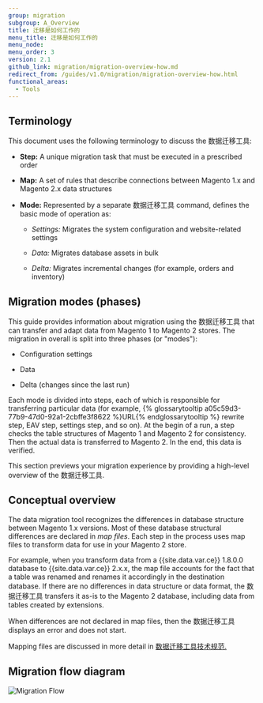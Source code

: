 ```yaml
---
group: migration
subgroup: A_Overview
title: 迁移是如何工作的
menu_title: 迁移是如何工作的
menu_node:
menu_order: 3
version: 2.1
github_link: migration/migration-overview-how.md
redirect_from: /guides/v1.0/migration/migration-overview-how.html
functional_areas:
  - Tools
---
```


## Terminology

This document uses the following terminology to discuss the 数据迁移工具:

* **Step:** A unique migration task that must be executed in a prescribed order

* **Map:** A set of rules that describe connections between Magento 1.x and Magento 2.x data structures

* **Mode:** Represented by a separate 数据迁移工具 command, defines the basic mode of operation as:

  * *Settings:* Migrates the system configuration and website-related settings

  * *Data:* Migrates database assets in bulk

  * *Delta:* Migrates incremental changes (for example, orders and inventory)

## Migration modes (phases)

This guide provides information about migration using the 数据迁移工具 that can transfer and adapt data from Magento 1 to Magento 2 stores. The migration in overall is split into three phases (or "modes"):

*	Configuration settings

*	Data

*	Delta (changes since the last run)

Each mode is divided into steps, each of which is responsible for transferring particular data (for example, {% glossarytooltip a05c59d3-77b9-47d0-92a1-2cbffe3f8622 %}URL{% endglossarytooltip %} rewrite step, EAV step, settings step, and so on). At the begin of a run, a step checks the table structures of Magento 1 and Magento 2 for consistency. Then the actual data is transferred to Magento 2. In the end, this data is verified.

This section previews your migration experience by providing a high-level overview of the 数据迁移工具.

## Conceptual overview

The data migration tool recognizes the differences in database structure between Magento 1.x versions. Most of these database structural differences are declared in *map files*. Each step in the process uses map files to transform data for use in your Magento 2 store.

For example, when you transform data from a {{site.data.var.ce}} 1.8.0.0 database to {{site.data.var.ce}} 2.x.x, the map file accounts for the fact that a table was renamed and renames it accordingly in the destination database. If there are no differences in data structure or data format, the 数据迁移工具 transfers it as-is to the Magento 2 database, including data from tables created by extensions.

When differences are not declared in map files, then the 数据迁移工具 displays an error and does not start.

Mapping files are discussed in more detail in <a href="{{ page.baseurl }}/migration/migration-tool-internal-spec.html"> 数据迁移工具技术规范.</a>

## Migration flow diagram

<p><img src="{{ site.baseurl }}/common/images/migration_flow.png" alt="Migration Flow"></p>
